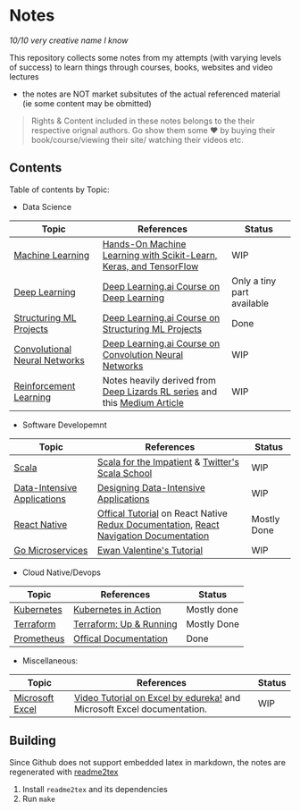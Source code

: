 # Notes
*10/10 very creative name I know*

This repository collects some notes from my attempts (with varying levels of success) 
to learn things through courses, books, websites and video lectures
- the notes are NOT market subsitutes of the actual referenced material 
  (ie some content may be obmitted)

> Rights & Content included in these notes  belongs to the their respective orignal  authors. 
> Go show them some :heart: by buying their book/course/viewing their site/
> watching their videos etc.

## Contents
Table of contents  by Topic:
- Data Science

| Topic | References | Status |
| --- | --- | --- |
| [Machine Learning](build/data_science/hands_on_ml/hands_on_ml.md) | [Hands-On Machine Learning with Scikit-Learn, Keras, and TensorFlow](https://www.oreilly.com/library/view/hands-on-machine-learning/9781492032632/) | WIP |
| [Deep Learning](build/data_science/deep_learning_ai/deep_learning.md) | [Deep Learning.ai Course on Deep Learning](https://www.coursera.org/learn/neural-networks-deep-learning) | Only a tiny part available |
| [Structuring ML Projects](build/data_science/deep_learning_ai/structuring_ml_projects.md) | [Deep Learning.ai Course on Structuring ML Projects](https://www.coursera.org/learn/machine-learning-projects) | Done |
| [Convolutional Neural Networks](build/data_science/deep_learning_ai/convolution_neural_nets.md) | [Deep Learning.ai Course on Convolution Neural Networks](https://www.coursera.org/learn/convolutional-neural-networks) | WIP |
| [Reinforcement Learning](build/data_science/deep_lizard/reinforcement_learning.md) | Notes heavily derived from [Deep Lizards RL series](https://deeplizard.com/learn/playlist/PLZbbT5o_s2xoWNVdDudn51XM8lOuZ_Njv) and this [Medium Article](https://towardsdatascience.com/introduction-to-reinforcement-learning-markov-decision-process-44c533ebf8d) | WIP | 


- Software Developemnt

| Topic | References | Status |
| --- | --- | --- |
| [Scala](build/software_dev/scala_impatient/scala.md) | [Scala for the Impatient](https://horstmann.com/scala/) &amp; [Twitter's Scala School]( https://twitter.github.io/scala_school/ ) | WIP |
| [Data-Intensive Applications](build/software_dev/data_intense_apps/data_apps.md) | [Designing Data-Intensive Applications](https://www.oreilly.com/library/view/designing-data-intensive-applications/9781491903063/) | WIP |
| [React Native](build/software_dev/react_native/react_native.md) | [Offical Tutorial](http://reactnative.dev/docs/tutorial) on React Native [Redux Documentation](https://redux.js.org/), [React Navigation Documentation](https://reactnavigation.org/) | Mostly Done |
| [Go Microservices](build/software_dev/gomicro/go_microservices.md) | [Ewan Valentine's Tutorial](https://ewanvalentine.io/microservices-in-golang-part-1/) | WIP |


- Cloud Native/Devops

| Topic | References | Status |
| --- | --- | --- |
| [Kubernetes](build/cloud_native/k8s_in_action/k8s.md) | [Kubernetes in Action](https://www.manning.com/books/kubernetes-in-action)  | Mostly done |
| [Terraform](build/cloud_native/terraform/terraform.md) | [Terraform: Up &amp; Running](https://www.terraformupandrunning.com/) | Mostly Done |
| [Prometheus](build/tutorial/prometheus.md) | [Offical Documentation](https://prometheus.io.) | Done |


- Miscellaneous:

| Topic | References | Status |
| --- | --- | --- |
| [Microsoft Excel](build/miscellanceous/ms_excel/excel.md) | [Video Tutorial on Excel by edureka!](https://www.youtube.com/watch?v=RdTozKPY_OQ) and Microsoft Excel documentation. | WIP | 

## Building
Since Github does not support embedded latex in markdown, the notes are
regenerated with [readme2tex](https://github.com/leegao/readme2tex)
1. Install `readme2tex` and its dependencies
2. Run `make`
